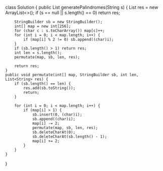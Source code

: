 class Solution {
    public List<String> generatePalindromes(String s) {
        List<String> res = new ArrayList<>();
        if (s == null || s.length() == 0) return res;
        
        StringBuilder sb = new StringBuilder();
        int[] map = new int[256];
        for (char c : s.toCharArray()) map[c]++;
        for (int i = 0; i < map.length; i++) {
            if (map[i] % 2 != 0) sb.append((char)i);
        }
        if (sb.length() > 1) return res;
        int len = s.length();
        permutate(map, sb, len, res);
        
        return res;
    }
    public void permutate(int[] map, StringBuilder sb, int len, List<String> res) {
        if (sb.length() == len) {
            res.add(sb.toString());
            return;
        } 
        
        for (int i = 0; i < map.length; i++) {
            if (map[i] > 1) {
                sb.insert(0, (char)i);
                sb.append((char)i);
                map[i] -= 2;
                permutate(map, sb, len, res);
                sb.deleteCharAt(0);
                sb.deleteCharAt(sb.length() - 1);
                map[i] += 2;
            }
        }
    }
}
